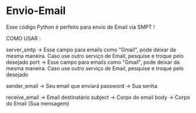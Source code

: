 # Envio-Email
Esse código Python é perfeito para envio de Email via SMPT !

COMO USAR :

server_smtp -> Esse campo para emails como "Gmail", pode deixar da mesma maneira. Caso use outro serviço de Email, pesquise e troque pelo desejado
port -> Esse campo para emails como "Gmail", pode deixar da mesma maneira. Caso use outro serviço de Email, pesquise e troque pelo desejado

sender_email -> Seu email que enviará
password -> Sua senha

receive_email -> Email destinatário
subject -> Corpo do email
body -> Corpo do Email (Sua mensagem)
